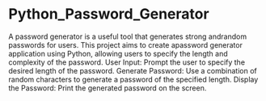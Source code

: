 # Python_Password_Generator
A password generator is a useful tool that generates strong andrandom passwords for users.
This project aims to create apassword generator application using Python, allowing users to specify the length and complexity of the password.
 User Input: Prompt the user to specify the desired length of the password.
 Generate Password: Use a combination of random characters to generate a password of the specified length.
 Display the Password: Print the generated password on the screen.
